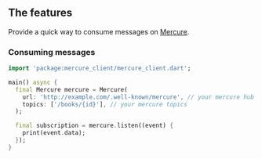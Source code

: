 
## The features

Provide a quick way to consume messages on [Mercure](https://github.com/dunglas/mercure).

### Consuming messages

```dart
import 'package:mercure_client/mercure_client.dart';

main() async {
  final Mercure mercure = Mercure(
    url: 'http://example.com/.well-known/mercure', // your mercure hub url
    topics: ['/books/{id}'], // your mercure topics
  );

  final subscription = mercure.listen((event) {
    print(event.data);
  });
}
```
